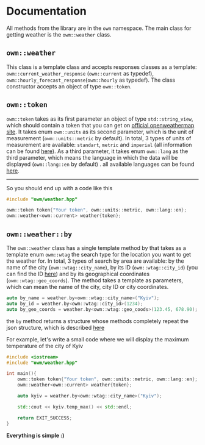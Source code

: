 Documentation
==================

All methods from the library are in the `owm` namespace. The main class for getting weather is the `owm::weather` class.

`owm::weather`
--------------
This class is a template class and accepts responses classes as a template: `owm::current_weather_response` (`owm::current` as typedef), `owm::hourly_forecast_response`(`owm::hourly` as typedef).
The class constructor accepts an object of type `owm::token`.

`owm::token`
------------
`owm::token` takes as its first parameter an object of type `std::string_view`, which should contain a token that you can get on [official openweathermap site](https://openweathermap.org/). It takes enum `owm::units` as its second parameter, which is the unit of measurement (`owm::units::metric` by default). In total, 3 types of units of measurement are available: `standart`, `metric` and `imperial` (all information can be found [here](https://openweathermap.org/current#data)). As a third parameter, it takes enum `owm::lang` as the third parameter, which means the language in which the data will be displayed (`owm::lang::en` by default) . all available languages can be found [here](https://openweathermap.org/current#multi).

-----
So you should end up with a code like this

```cpp
#include "owm/weather.hpp"

owm::token token{"Your token", owm::units::metric, owm::lang::en};
owm::weather<owm::current> weather{token};
```

`owm::weather::by`
------------------
The `owm::weather` class has a single template method by that takes as a template enum `owm::wtag` the search type for the location you want to get the weather for. In total, 3 types of search by area are available: by the name of the city (`owm::wtag::city_name`), by its ID (`owm::wtag::city_id`) (you can find the ID [here](http://bulk.openweathermap.org/sample/)) and by its geographical coordinates (`owm::wtag::geo_coords`).
The method takes a template as parameters, which can mean the name of the city, city ID or city coordinates.
```cpp
auto by_name = weather.by<owm::wtag::city_name>("Kyiv");
auto by_id = weather.by<owm::wtag::city_id>(1234);
auto by_geo_coords = weather.by<owm::wtag::geo_coods>(123.45, 678.90);
```
the `by` method returns a structure whose methods completely repeat the json structure, which is described [here](https://openweathermap.org/current#current_JSON)

For example, let's write a small code where we will display the maximum temperature of the city of Kyiv
```cpp
#include <iostream>
#include "owm/weather.hpp"

int main(){
    owm::token token{"Your token", owm::units::metric, owm::lang::en};
    owm::weather<owm::current> weather{token};

    auto kyiv = weather.by<owm::wtag::city_name>("Kyiv");

    std::cout << kyiv.temp_max() << std::endl;

    return EXIT_SUCCESS;
}
```
**Everything is simple :)**